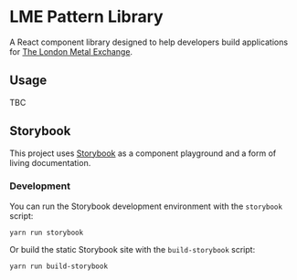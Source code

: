# LME Pattern Library

A React component library designed to help developers build applications for [The London Metal Exchange](https://www.lme.com/).

## Usage

TBC

## Storybook

This project uses [Storybook](https://storybook.js.org/) as a component playground and a form of living documentation.

### Development

You can run the Storybook development environment with the `storybook` script:

```
yarn run storybook
```

Or build the static Storybook site with the `build-storybook` script:

```
yarn run build-storybook
```


